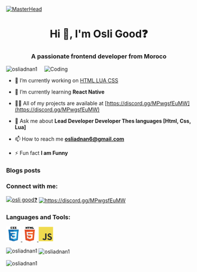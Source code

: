 [![MasterHead](https://hackernoon.com/images/f2px36fy.gif)](https://feds.lol/osligood2)
<h1 align="center">Hi 👋, I'm Osli Good❓</h1>
<h3 align="center">A passionate frontend developer from Moroco</h3>
<img align="right" alt="Coding" width="400" src="https://media3.giphy.com/media/26tn33aiTi1jkl6H6/200.gif">

<p align="left"> <img src="https://komarev.com/ghpvc/?username=osliadnan1&label=Profile%20views&color=0e75b6&style=flat" alt="osliadnan1" /> </p>

- 🔭 I’m currently working on [HTML LUA CSS](https://feds.lol/osligood2)

- 🌱 I’m currently learning **React Native**

- 👨‍💻 All of my projects are available at [https://discord.gg/MPwgsfEuMW](https://discord.gg/MPwgsfEuMW)

- 💬 Ask me about **Lead Developer Developer Thes languages [Html, Css, Lua]**

- 📫 How to reach me **osliadnan6@gmail.com**

- ⚡ Fun fact **I am Funny**

### Blogs posts
<!-- BLOG-POST-LIST:START -->
<!-- BLOG-POST-LIST:END -->

<h3 align="left">Connect with me:</h3>
<p align="left">
<a href="https://dev.to/osli good❓" target="blank"><img align="center" src="https://raw.githubusercontent.com/rahuldkjain/github-profile-readme-generator/master/src/images/icons/Social/devto.svg" alt="osli good❓" height="30" width="40" /></a>
<a href="https://discord.gg/https://discord.gg/MPwgsfEuMW" target="blank"><img align="center" src="https://raw.githubusercontent.com/rahuldkjain/github-profile-readme-generator/master/src/images/icons/Social/discord.svg" alt="https://discord.gg/MPwgsfEuMW" height="30" width="40" /></a>
</p>

<h3 align="left">Languages and Tools:</h3>
<p align="left"> <a href="https://www.w3schools.com/css/" target="_blank" rel="noreferrer"> <img src="https://raw.githubusercontent.com/devicons/devicon/master/icons/css3/css3-original-wordmark.svg" alt="css3" width="40" height="40"/> </a> <a href="https://www.w3.org/html/" target="_blank" rel="noreferrer"> <img src="https://raw.githubusercontent.com/devicons/devicon/master/icons/html5/html5-original-wordmark.svg" alt="html5" width="40" height="40"/> </a> <a href="https://developer.mozilla.org/en-US/docs/Web/JavaScript" target="_blank" rel="noreferrer"> <img src="https://raw.githubusercontent.com/devicons/devicon/master/icons/javascript/javascript-original.svg" alt="javascript" width="40" height="40"/> </a> </p>

<p><img align="left" src="https://github-readme-stats.vercel.app/api/top-langs?username=osliadnan1&show_icons=true&locale=en&layout=compact" alt="osliadnan1" /></p>

<p>&nbsp;<img align="center" src="https://github-readme-stats.vercel.app/api?username=osliadnan1&show_icons=true&locale=en" alt="osliadnan1" /></p>

<p><img align="center" src="https://github-readme-streak-stats.herokuapp.com/?user=osliadnan1&" alt="osliadnan1" /></p>
